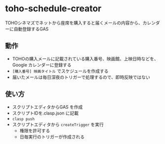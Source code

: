 # toho-schedule-creator
TOHOシネマズでネットから座席を購入すると届くメールの内容から、カレンダーに自動登録するGAS

## 動作
- TOHOの購入メールに記載されている購入番号、映画館、上映日時などを、Google カレンダーに登録する
- `[購入番号] 映画タイトル` でスケジュールを作成する
- 届いたメールは毎日深夜のトリガーで処理するので、即時反映ではない

## 使い方
- スクリプトエディタからGAS を作成
- スクリプトIDを.clasp.json に記載
- `clasp push`
- スクリプトエディタから `createTrigger` を実行
  - 権限を許可する
  - 日毎実行のトリガーが作成される